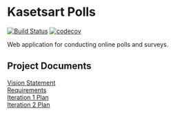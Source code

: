 
# Kasetsart Polls
[![Build Status](https://travis-ci.com/ttxking/demo-pyci.svg?branch=master)](https://travis-ci.com/ttxking/demo-pyci)
[![codecov](https://codecov.io/gh/ttxking/ku-polls/branch/master/graph/badge.svg)](https://codecov.io/gh/ttxking/ku-polls)

Web application for conducting online polls and surveys.

## Project Documents

[Vision Statement](../../wiki/Vision%20Statement)   
[Requirements](../../wiki/Requirements)    
[Iteration 1 Plan](../../wiki/Iteration%201%20Plan)    
[Iteration 2 Plan](../../wiki/Iteration%202%20Plan)


